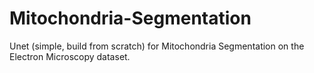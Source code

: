 # Mitochondria-Segmentation

Unet (simple, build from scratch) for Mitochondria Segmentation on the Electron Microscopy dataset.
